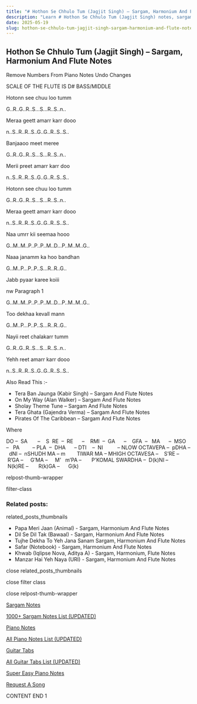 ```yaml
---
title: "# Hothon Se Chhulo Tum (Jagjit Singh) – Sargam, Harmonium And Flute Notes"
description: "Learn # Hothon Se Chhulo Tum (Jagjit Singh) notes, sargam, harmonium notations and flute notes. Easy step-by-step tutorial for beginners."
date: 2025-05-19
slug: hothon-se-chhulo-tum-jagjit-singh-sargam-harmonium-and-flute-notes
---
```


## Hothon Se Chhulo Tum (Jagjit Singh) – Sargam, Harmonium And Flute Notes

Remove Numbers From Piano Notes
Undo Changes

SCALE OF THE FLUTE IS D# BASS/MIDDLE

Hotonn see chuu loo tumm

G..R..G..R..S…S…R..S..n..

Meraa geett amarr karr dooo

n..S..R..R..S..G..G..R..S..S..

Banjaaoo meet meree

G..R..G..R..S…S…R..S..n..

Merii preet amarr karr doo

n..S..R..R..S..G..G..R..S..S..

Hotonn see chuu loo tumm

G..R..G..R..S…S…R..S..n..

Meraa geett amarr karr dooo

n..S..R..R..S..G..G..R..S..S..

Naa umrr kii seemaa hooo

G..M..M..P..P..P..M..D…P..M..M..G..

Naaa janamm ka hoo bandhan

G..M..P…P..P..S…R..R..G..

Jabb pyaar karee koiii

nw Paragraph 1

G..M..M..P..P..P..M..D…P..M..M..G..

Too dekhaa kevall mann

G..M..P…P..P..S…R..R..G..

Nayii reet chalakarr tumm

G..R..G..R..S…S…R..S..n..

Yehh reet amarr karr dooo

n..S..R..R..S..G..G..R..S..S..



Also Read This :-



* Tera Ban Jaunga (Kabir Singh) – Sargam And Flute Notes
* On My Way (Alan Walker) – Sargam And Flute Notes
* Sholay Theme Tune – Sargam And Flute Notes
* Tera Ghata (Gajendra Verma) – Sargam And Flute Notes
* Pirates Of The Caribbean – Sargam And Flute Notes

Where



DO –  SA       –    S  RE  –  RE      –    RMI  –  GA      –    GFA  –   MA      –  MSO  –   PA         – PLA  –  DHA      – DTI    –  NI          – NLOW OCTAVEPA –  pDHA –  dNI –  nSHUDH MA – m        TIWAR MA – MHIGH OCTAVESA –    S’RE –     R’GA –     G’MA –     M’   m’PA –       P’KOMAL SWARDHA –  D(k)NI –       N(k)RE –       R(k)GA –      G(k)



relpost-thumb-wrapper

filter-class

### Related posts:

related_posts_thumbnails

* Papa Meri Jaan (Animal) - Sargam, Harmonium And Flute Notes
* Dil Se Dil Tak (Bawaal) - Sargam, Harmonium And Flute Notes
* Tujhe Dekha To Yeh Jana Sanam Sargam, Harmonium And Flute Notes
* Safar (Notebook) - Sargam, Harmonium And Flute Notes
* Khwab (Iqlipse Nova, Aditya A) - Sargam, Harmonium, Flute Notes
* Manzar Hai Yeh Naya (URI) - Sargam, Harmonium And Flute Notes

close related_posts_thumbnails

close filter class

close relpost-thumb-wrapper

[Sargam Notes](/sargam-notes.html)

[1000+ Sargam Notes List (UPDATED)](/all-songs-list-sargam-notes.html)

[Piano Notes](/piano-notes.html)

[All Piano Notes List (UPDATED)](/all-songs-list-piano-notes.html)

[Guitar Tabs](/guitar-tabs.html)

[All Guitar Tabs List (UPDATED)](/all-songs-list-guitar-tabs.html)

[Super Easy Piano Notes](https://studywall.in/)

[Request A Song](/request-a-song.html)

CONTENT END 1

